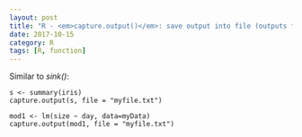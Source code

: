 ```yaml
---
layout: post
title: "R - <em>capture.output()</em>: save output into file (outputs from <em>summary</em>, <em>lm</em>, etc.)"
date: 2017-10-15
category: R
tags: [R, function]
---
```


Similar to <em>sink()</em>:

```
s <- summary(iris)
capture.output(s, file = "myfile.txt")

mod1 <- lm(size ~ day, data=myData)
capture.output(mod1, file = "myfile.txt")

```
